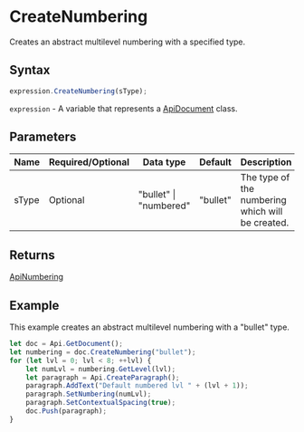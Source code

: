 # CreateNumbering

Creates an abstract multilevel numbering with a specified type.

## Syntax

```javascript
expression.CreateNumbering(sType);
```

`expression` - A variable that represents a [ApiDocument](../ApiDocument.md) class.

## Parameters

| **Name** | **Required/Optional** | **Data type** | **Default** | **Description** |
| ------------- | ------------- | ------------- | ------------- | ------------- |
| sType | Optional | "bullet" \| "numbered" | "bullet" | The type of the numbering which will be created. |

## Returns

[ApiNumbering](../../ApiNumbering/ApiNumbering.md)

## Example

This example creates an abstract multilevel numbering with a "bullet" type.

```javascript editor-docx
let doc = Api.GetDocument();
let numbering = doc.CreateNumbering("bullet");
for (let lvl = 0; lvl < 8; ++lvl) {
	let numLvl = numbering.GetLevel(lvl);
	let paragraph = Api.CreateParagraph();
	paragraph.AddText("Default numbered lvl " + (lvl + 1));
	paragraph.SetNumbering(numLvl);
	paragraph.SetContextualSpacing(true);
	doc.Push(paragraph);
}
```
